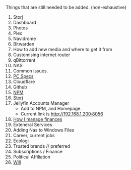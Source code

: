 Things that are still needed to be added. (non-exhaustive)

1. Storj
2. Dashboard
3. Photos
4. Plex
5. Navidrome
6. Bitwarden
7. How to add new media and where to get it from
8. Customising internet router
9. qBittorrent
10. NAS
11. Common issues.
12. <a href="../PC/">PC Specs</a>
13. Cloudflare
14. Github
15. <a href="../PC/NPM/npm/">NPM</a>
16. <a href="../PC/Storj/">Storj</a>
17. Jellyfin Accounts Manager
	- Add to NPM, and Homepage.
	- Current link is <a href="http://192.168.1.200:8056">http://192.168.1.200:8056</a>
18. <a href="../Finance">How I manage finances</a>
19. Exteneral Services
20. Adding Nas to Windows Files
21. Career, current jobs
22. Ecologi
23. Trusted brands // preferred
24. Subscriptions / Finance
25. Political Affiliation
26. <a href="../Personal/will">Will</a>